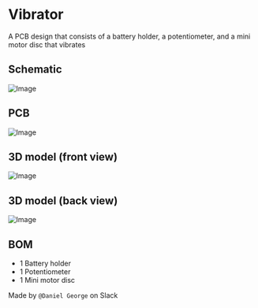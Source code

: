 # Vibrator
A PCB design that consists of a battery holder, a potentiometer, and a mini motor disc that vibrates

## Schematic
![Image](https://github.com/user-attachments/assets/479f2f1b-5f94-4084-85cd-9267ac235ce6)

## PCB
![Image](https://github.com/user-attachments/assets/258cb7d7-767d-430b-ac4f-980c7a309b41)

## 3D model (front view)
![Image](https://github.com/user-attachments/assets/a8e665b0-1598-4d2c-86cd-b380d92901a7)

## 3D model (back view)
![Image](https://github.com/user-attachments/assets/718c5c45-31fb-4fc4-8296-4c52e8de07de)

## BOM
- 1 Battery holder
- 1 Potentiometer
- 1 Mini motor disc

Made by `@Daniel George` on Slack
